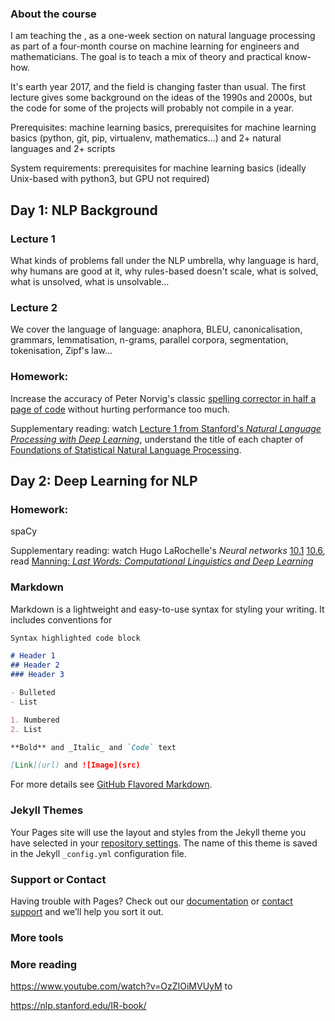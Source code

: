 ### About the course

I am teaching the , as a one-week section on natural language processing as part of a four-month course on machine learning for engineers and mathematicians.  The goal is to teach a mix of theory and practical know-how.

It's earth year 2017, and the field is changing faster than usual.  The first lecture gives some background on the ideas of the 1990s and 2000s, but the code for some of the projects will probably not compile in a year.

Prerequisites: machine learning basics, prerequisites for machine learning basics (python, git, pip, virtualenv, mathematics...) and 2+ natural languages and 2+ scripts

System requirements: prerequisites for machine learning basics (ideally Unix-based with python3, but GPU not required)

## Day 1: NLP Background

### Lecture 1

What kinds of problems fall under the NLP umbrella, why language is hard, why humans are good at it, why rules-based doesn't scale, what is solved, what is unsolved, what is unsolvable…

### Lecture 2
We cover the language of language: anaphora, BLEU, canonicalisation, grammars, lemmatisation, n-grams, parallel corpora, segmentation, tokenisation, Zipf's law...

### Homework:
Increase the accuracy of Peter Norvig's classic [spelling corrector in half a page of code](http://norvig.com/spell-correct.html) without hurting performance too much.

Supplementary reading: watch [Lecture 1 from Stanford's *Natural Language Processing with Deep Learning*](https://www.youtube.com/watch?v=OQQ-W_63UgQ), understand the title of each chapter of [Foundations of Statistical Natural Language Processing](https://nlp.stanford.edu/fsnlp/).

## Day 2: Deep Learning for NLP


### Homework:
spaCy

Supplementary reading: watch Hugo LaRochelle's *Neural networks* [10.1](https://www.youtube.com/watch?v=OzZIOiMVUyM
) [10.6](https://www.youtube.com/watch?v=FoDz01QNSiY), read [Manning: *Last Words: Computational Linguistics and Deep Learning*](mitp.nautil.us/article/170/last-words-computational-linguistics-and-deep-learning)

### Markdown

Markdown is a lightweight and easy-to-use syntax for styling your writing. It includes conventions for

```markdown
Syntax highlighted code block

# Header 1
## Header 2
### Header 3

- Bulleted
- List

1. Numbered
2. List

**Bold** and _Italic_ and `Code` text

[Link](url) and ![Image](src)
```

For more details see [GitHub Flavored Markdown](https://guides.github.com/features/mastering-markdown/).

### Jekyll Themes

Your Pages site will use the layout and styles from the Jekyll theme you have selected in your [repository settings](https://github.com/bittlingmayer/nlp-intro-course/settings). The name of this theme is saved in the Jekyll `_config.yml` configuration file.

### Support or Contact

Having trouble with Pages? Check out our [documentation](https://help.github.com/categories/github-pages-basics/) or [contact support](https://github.com/contact) and we’ll help you sort it out.


### More tools


### More reading

https://www.youtube.com/watch?v=OzZIOiMVUyM to 

https://nlp.stanford.edu/IR-book/
